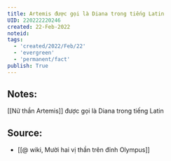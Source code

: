 ```yaml
---
title: Artemis được gọi là Diana trong tiếng Latin
UID: 220222220246
created: 22-Feb-2022
noteid:
tags:
  - 'created/2022/Feb/22'
  - 'evergreen'
  - 'permanent/fact'
publish: True
---
```

## Notes:
[[Nữ thần Artemis]] được gọi là Diana trong tiếng Latin

## Source:
- [[@ wiki, Mười hai vị thần trên đỉnh Olympus]]




